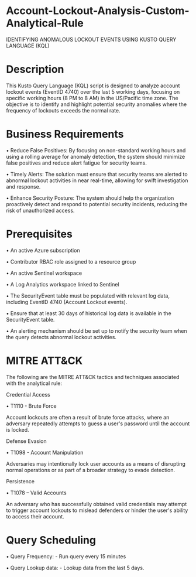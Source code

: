 # Account-Lockout-Analysis-Custom-Analytical-Rule
IDENTIFYING ANOMALOUS LOCKOUT EVENTS  USING KUSTO QUERY LANGUAGE (KQL)

# Description
This Kusto Query Language (KQL) script is designed to analyze account lockout events (EventID 4740) over the last 5 working days, focusing on specific working hours (8 PM to 8 AM) in the US/Pacific time zone. The objective is to identify and highlight potential security anomalies where the frequency of lockouts exceeds the normal rate.

# Business Requirements
•	Reduce False Positives: By focusing on non-standard working hours and using a rolling average for anomaly detection, the system should minimize false positives and reduce alert fatigue for security teams.

•	Timely Alerts: The solution must ensure that security teams are alerted to abnormal lockout activities in near real-time, allowing for swift investigation and response.

•	Enhance Security Posture: The system should help the organization proactively detect and respond to potential security incidents, reducing the risk of unauthorized access.

# Prerequisites
•	An active Azure subscription

•	Contributor RBAC role assigned to a resource group

•	An active Sentinel workspace

•	A Log Analytics workspace linked to Sentinel

•	The SecurityEvent table must be populated with relevant log data, including EventID 4740 (Account Lockout events).

•	Ensure that at least 30 days of historical log data is available in the SecurityEvent table.

•	An alerting mechanism should be set up to notify the security team when the query detects abnormal lockout activities.

# MITRE ATT&CK
The following are the MITRE ATT&CK tactics and techniques associated with the analytical rule:

Credential Access

•	T1110 - Brute Force

Account lockouts are often a result of brute force attacks, where an adversary repeatedly attempts to guess a user's password until the account is locked.

Defense Evasion 

•	T1098 - Account Manipulation

Adversaries may intentionally lock user accounts as a means of disrupting normal operations or as part of a broader strategy to evade detection.

Persistence

•	T1078 – Valid Accounts

An adversary who has successfully obtained valid credentials may attempt to trigger account lockouts to mislead defenders or hinder the user's ability to access their account.

# Query Scheduling

•	Query Frequency: - Run query every 15 minutes

•	Query Lookup data: - Lookup data from the last 5 days.
